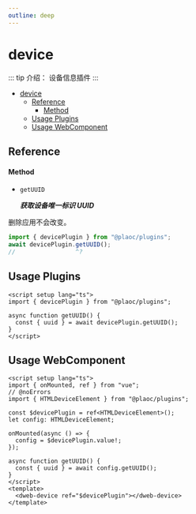 ```yaml
---
outline: deep
---
```


# device

<Badges name="@plaoc/plugins" />
<Platform supports="iOS,Android,MacOS,Windows" />

::: tip 介绍：
设备信息插件
:::

- [device](#device)
  - [Reference](#reference)
    - [Method](#method)
  - [Usage Plugins](#usage-plugins)
  - [Usage WebComponent](#usage-webcomponent)

## Reference

#### Method

- `getUUID`

  **_获取设备唯一标识 UUID_**

删除应用不会改变。

```ts twoslash
import { devicePlugin } from "@plaoc/plugins";
await devicePlugin.getUUID();
//                 ^?
```

## Usage Plugins

```vue twoslash
<script setup lang="ts">
import { devicePlugin } from "@plaoc/plugins";

async function getUUID() {
  const { uuid } = await devicePlugin.getUUID();
}
</script>
```

## Usage WebComponent

```vue twoslash
<script setup lang="ts">
import { onMounted, ref } from "vue";
// @noErrors
import { HTMLDeviceElement } from "@plaoc/plugins";

const $devicePlugin = ref<HTMLDeviceElement>();
let config: HTMLDeviceElement;

onMounted(async () => {
  config = $devicePlugin.value!;
});

async function getUUID() {
  const { uuid } = await config.getUUID();
}
</script>
<template>
  <dweb-device ref="$devicePlugin"></dweb-device>
</template>
```
